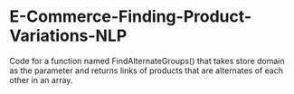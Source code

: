 # E-Commerce-Finding-Product-Variations-NLP
Code for a function named FindAlternateGroups() that takes store domain as the parameter and returns links of products that are alternates of each other in an array.
